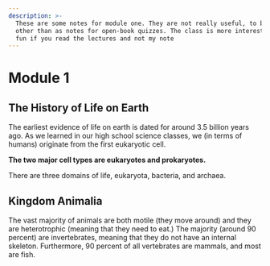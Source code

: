 ```yaml
---
description: >-
  These are some notes for module one. They are not really useful, to be honest,
  other than as notes for open-book quizzes. The class is more interesting and
  fun if you read the lectures and not my note
---
```


# Module 1

## The History of Life on Earth

The earliest evidence of life on earth is dated for around 3.5 billion years ago. As we learned in our high school science classes, we \(in terms of humans\) originate from the first eukaryotic cell. 

**The two major cell types are eukaryotes and prokaryotes.**

There are three domains of life, eukaryota, bacteria, and archaea.

## Kingdom Animalia

The vast majority of animals are both motile \(they move around\) and they are heterotrophic \(meaning that they need to eat.\) The majority \(around 90 percent\) are invertebrates, meaning that they do not have an internal skeleton. Furthermore, 90 percent of all vertebrates are mammals, and most are fish. 


